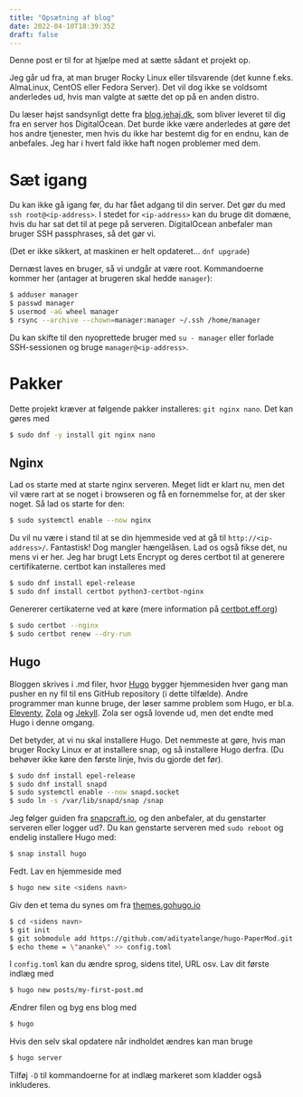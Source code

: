 ```yaml
---
title: "Opsætning af blog"
date: 2022-04-10T18:39:35Z
draft: false
---
```


Denne post er til for at hjælpe med at sætte sådant et projekt op.

Jeg går ud fra, at man bruger Rocky Linux eller tilsvarende (det kunne f.eks. AlmaLinux, CentOS eller Fedora Server). Det vil dog ikke se voldsomt anderledes ud, hvis man valgte at sætte det op på en anden distro.

Du læser højst sandsynligt dette fra [blog.jehaj.dk](https://blog.jehaj.dk/), som bliver leveret til dig fra en server hos DigitalOcean. Det burde ikke være anderledes at gøre det hos andre tjenester, men hvis du ikke har bestemt dig for en endnu, kan de anbefales. Jeg har i hvert fald ikke haft nogen problemer med dem.

# Sæt igang
Du kan ikke gå igang før, du har fået adgang til din server. Det gør du med `ssh root@<ip-address>`. I stedet for `<ip-address>` kan du bruge dit domæne, hvis du har sat det til at pege på serveren. DigitalOcean anbefaler man bruger SSH passphrases, så det gør vi.

(Det er ikke sikkert, at maskinen er helt opdateret... `dnf upgrade`)

Dernæst laves en bruger, så vi undgår at være root. Kommandoerne kommer her (antager at brugeren skal hedde `manager`):
```bash
$ adduser manager
$ passwd manager
$ usermod -aG wheel manager
$ rsync --archive --chown=manager:manager ~/.ssh /home/manager
```
Du kan skifte til den nyoprettede bruger med `su - manager` eller forlade SSH-sessionen og bruge `manager@<ip-address>`.

# Pakker
Dette projekt kræver at følgende pakker installeres: `git nginx nano`. Det kan gøres med
```bash
$ sudo dnf -y install git nginx nano
```

## Nginx
Lad os starte med at starte nginx serveren. Meget lidt er klart nu, men det vil være rart at se noget i browseren og få en fornemmelse for, at der sker noget. Så lad os starte for den:

```bash
$ sudo systemctl enable --now nginx
```

Du vil nu være i stand til at se din hjemmeside ved at gå til `http://<ip-address>/`. Fantastisk! Dog mangler hængelåsen. Lad os også fikse det, nu mens vi er her. Jeg har brugt Lets Encrypt og deres certbot til at generere certifikaterne. certbot kan installeres med

```bash
$ sudo dnf install epel-release
$ sudo dnf install certbot python3-certbot-nginx
```

Genererer certikaterne ved at køre (mere information på [certbot.eff.org](https://certbot.eff.org/instructions?ws=nginx&os=centosrhel8))

```bash
$ sudo certbot --nginx
$ sudo certbot renew --dry-run
```

## Hugo
Bloggen skrives i .md filer, hvor [Hugo](https://gohugo.io/) bygger hjemmesiden hver gang man pusher en ny fil til ens GitHub repository (i dette tilfælde). Andre programmer man kunne bruge, der løser samme problem som Hugo, er bl.a. [Eleventy](https://www.11ty.dev/), [Zola](https://www.getzola.org/) og [Jekyll](https://jekyllrb.com/). Zola ser også lovende ud, men det endte med Hugo i denne omgang.

Det betyder, at vi nu skal installere Hugo. Det nemmeste at gøre, hvis man bruger Rocky Linux er at installere snap, og så installere Hugo derfra. (Du behøver ikke køre den første linje, hvis du gjorde det før).

```bash
$ sudo dnf install epel-release
$ sudo dnf install snapd
$ sudo systemctl enable --now snapd.socket
$ sudo ln -s /var/lib/snapd/snap /snap
```

Jeg følger guiden fra [snapcraft.io](https://snapcraft.io/docs/installing-snap-on-rocky), og den anbefaler, at du genstarter serveren eller logger ud?. Du kan genstarte serveren med `sudo reboot` og endelig installere Hugo med:

```bash
$ snap install hugo
```

Fedt. Lav en hjemmeside med

```bash
$ hugo new site <sidens navn>
```

Giv den et tema du synes om fra [themes.gohugo.io](https://themes.gohugo.io/)

```bash
$ cd <sidens navn>
$ git init
$ git sobmodule add https://github.com/adityatelange/hugo-PaperMod.git themes/papermod
$ echo theme = \"ananke\" >> config.toml
```

I `config.toml` kan du ændre sprog, sidens titel, URL osv. Lav dit første indlæg med

```bash
$ hugo new posts/my-first-post.md
```

Ændrer filen og byg ens blog med

```bash
$ hugo
```

Hvis den selv skal opdatere når indholdet ændres kan man bruge

```bash
$ hugo server
```

Tilføj `-D` til kommandoerne for at indlæg markeret som kladder også inkluderes.
